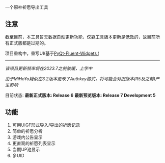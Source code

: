 一个原神祈愿导出工具

## 注意

截至目前，本工具暂无数据自动更新功能，仅靠工具版本更新是低效的，故目前所有正式版都是过期的。

项目重构中，重写UI(基于[PyQt-Fluent-Widgets
](https://github.com/zhiyiYo/PyQt-Fluent-Widgets))

---

*该项目更新频率将在2023.7之前放缓，上学中*

*由于MiHoYo疑似在3.2版本更改了Authkey格式，将可能会对旧版本(R5及之前)产生影响*

目前状态: **最新正式版本: Release 6** **最新预览版本: Release 7 Development 5** 

## 功能

1. 可用UIGF形式导入/导出的祈愿记录
2. 简单的祈愿分析
3. 游戏内公告显示
4. 更直观的祈愿列表显示
5. 当期UP池显示
6. 多UID

